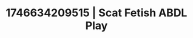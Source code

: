 ---
categories:
- Soft lighting seduction
- Nerdy seduction
- AI-generated
- Lingerie worship
- Voyeur fantasy
- Artistic nudes
- ASMR
- Cosplay
image: /assets/images/1746634209515.jpg
layout: post
seo:
  description: Featured content with premium ABDL Play, Scat Fetish. HD images available.
  keywords: ABDL Play, Scat Fetish
  og_image: /assets/images/1746634209515.jpg
  schema_type: VisualArtwork
tags:
- '#1746634209515'
- Scat Fetish
- ABDL Play
title: 1746634209515 | Scat Fetish ABDL Play
---
